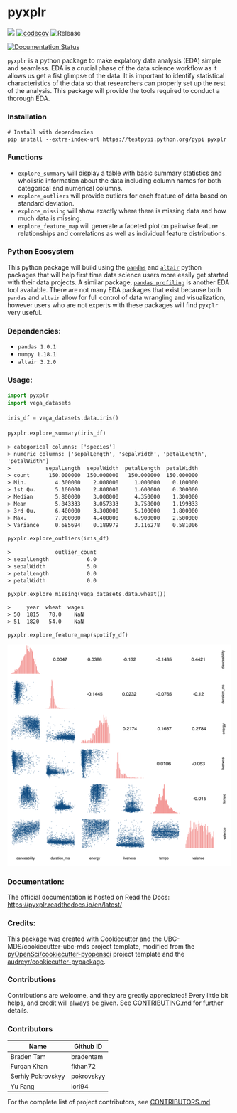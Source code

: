 # pyxplr 

![](https://github.com/UBC-MDS/pyxplr/workflows/build/badge.svg) [![codecov](https://codecov.io/gh/UBC-MDS/pyxplr/branch/master/graph/badge.svg)](https://codecov.io/gh/UBC-MDS/pyxplr) ![Release](https://github.com/UBC-MDS/pyxplr/workflows/Release/badge.svg)

[![Documentation Status](https://readthedocs.org/projects/pyxplr/badge/?version=latest)](https://pyxplr.readthedocs.io/en/latest/?badge=latest)

`pyxplr` is a python package to make explatory data analysis (EDA) simple and seamless. EDA is a crucial phase of the data science workflow as it allows us get a fist glimpse of the data. It is important to identify statistical characteristics of the data so that researchers can properly set up the rest of the analysis. This package will provide the tools required to conduct a thorough EDA.

### Installation

```
# Install with dependencies
pip install --extra-index-url https://testpypi.python.org/pypi pyxplr
```

### Functions

- `explore_summary` will display a table with basic summary statistics and wholistic information about the data including column names for both categorical and numerical columns. 
- `explore_outliers` will provide outliers for each feature of data based on standard deviation.
- `explore_missing` will show exactly where there is missing data and how much data is missing.
- `explore_feature_map` will generate a faceted plot on pairwise feature relationships and correlations as well as individual feature distributions.

### Python Ecosystem

This python package will build using the [`pandas`](https://github.com/pandas-dev/pandas) and [`altair`](https://github.com/altair-viz/altair) python packages that will help first time data science users more easily get started with their data projects. A similar package, [`pandas profiling`](https://github.com/pandas-profiling/pandas-profiling) is another EDA tool available. There are not many EDA packages that exist because both `pandas` and `altair` allow for full control of data wrangling and visualization, however users who are not experts with these packages will find `pyxplr` very useful.

### Dependencies:

- `pandas 1.0.1`
- `numpy 1.18.1`
- `altair 3.2.0`

### Usage:

```python
import pyxplr
import vega_datasets

iris_df = vega_datasets.data.iris()

pyxplr.explore_summary(iris_df)
```

```
> categorical columns: ['species']
> numeric columns: ['sepalLength', 'sepalWidth', 'petalLength', 'petalWidth']
>           sepalLength  sepalWidth  petalLength  petalWidth
> count      150.000000  150.000000   150.000000  150.000000
> Min.         4.300000    2.000000     1.000000    0.100000
> 1st Qu.      5.100000    2.800000     1.600000    0.300000
> Median       5.800000    3.000000     4.350000    1.300000
> Mean         5.843333    3.057333     3.758000    1.199333
> 3rd Qu.      6.400000    3.300000     5.100000    1.800000
> Max.         7.900000    4.400000     6.900000    2.500000
> Variance     0.685694    0.189979     3.116278    0.581006
```

```python
pyxplr.explore_outliers(iris_df)
```

```
>              outlier_count
> sepalLength            6.0
> sepalWidth             5.0
> petalLength            0.0
> petalWidth             0.0
```

```python
pyxplr.explore_missing(vega_datasets.data.wheat())
```

```
>     year  wheat  wages
> 50  1815   78.0    NaN
> 51  1820   54.0    NaN
```

```python
pyxplr.explore_feature_map(spotify_df)
```

![](/imgs/feature_map.png)

### Documentation:
The official documentation is hosted on Read the Docs: <https://pyxplr.readthedocs.io/en/latest/>

### Credits:
This package was created with Cookiecutter and the UBC-MDS/cookiecutter-ubc-mds project template, modified from the [pyOpenSci/cookiecutter-pyopensci](https://github.com/pyOpenSci/cookiecutter-pyopensci) project template and the [audreyr/cookiecutter-pypackage](https://github.com/audreyr/cookiecutter-pypackage).

### Contributions

Contributions are welcome, and they are greatly appreciated! Every little bit
helps, and credit will always be given. See [CONTRIBUTING.md](CONTRIBUTING.md) for further details.

### Contributors

Name     | Github ID
------- | -------
Braden Tam   | bradentam
Furqan Khan  | fkhan72
Serhiy Pokrovskyy | pokrovskyy
Yu Fang | lori94

For the complete list of project contributors, see [CONTRIBUTORS.md](CONTRIBUTORS.md)